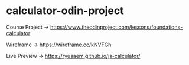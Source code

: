 # calculator-odin-project

Course Project → https://www.theodinproject.com/lessons/foundations-calculator

Wireframe → https://wireframe.cc/kNVFGh

Live Preview → https://ryusaem.github.io/js-calculator/
